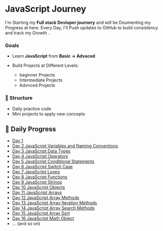 


# JavaScript  Journey 
I'm Starting my **Full stack Devloper journery** and will be Doumenting my Progress at here.
Every Day, I'll Push updates to  GitHub to build consistency and track my Growth .


### Goals 
* Learn **JavaScript** from **Basic -> Advaced** 
* Build Projects at Different Levels:
  
  * beginner Projects
  * Intermediate Projects
  * Advnced Projects


### 📂 Structure

* Daily practice code
* Mini projects to apply new concepts






## 📂 Daily Progress
- [Day 1 ](./Day1/README.md)
- [Day 2  JavaScript Variables and Naming Conventions](./Day2/README.md)
- [Day 3 JavaScript Data Types ](./Day3/README.md)
- [Day 4 JavaScript Operators ](./Day4/README.md)
- [Day 5 JavaScript Conditional Statements](./Day5/README.md)
- [Day 6 JavaScript Switch Case ](./Day6/README.md)
- [Day 7 JavaScript Loops ](./Day7/README.md)
- [Day 8 JavaScript Functions  ](./Day8/README.md)
- [Day 9 JavaScript Strings](./Day9/REAMDE.md)
- [Day 10 JavaScript Objects](./Day10/README.md)
- [Day 11 JavaScript Arrays ](./Day11/README.md)
- [Day 12 JavaScript Array Methods](./Day12/README.md)
- [Day 13 JavaScript Array Iteration Methods](./Day13./README.md)
- [Day 14 JavaScript Array Search Methods](./Day14/README.md)
- [Day 15 JavaScript Array Sort](./Day15/README.md)
- [Day 16 JavaScript Math Object](./Day16/README.md)
- ... (and so on)
